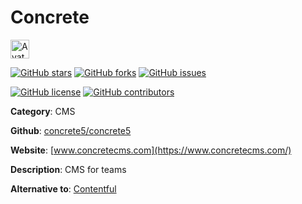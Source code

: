 
# Concrete 

<a href="https://www.concretecms.com/"><img src="https://icons.duckduckgo.com/ip3/www.concretecms.com.ico" alt="Avatar" width="30" height="30" /></a>

[![GitHub stars](https://img.shields.io/github/stars/concrete5/concrete5.svg?style=social&label=Star&maxAge=2592000)](https://GitHub.com/concrete5/concrete5/stargazers/) [![GitHub forks](https://img.shields.io/github/forks/concrete5/concrete5.svg?style=social&label=Fork&maxAge=2592000)](https://GitHub.com/concrete5/concrete5/network/) [![GitHub issues](https://img.shields.io/github/issues/concrete5/concrete5.svg)](https://GitHub.com/Nconcrete5/concrete5/issues/)

[![GitHub license](https://img.shields.io/github/license/concrete5/concrete5.svg)](https://github.com/concrete5/concrete5/blob/master/LICENSE) [![GitHub contributors](https://img.shields.io/github/contributors/concrete5/concrete5.svg)](https://GitHub.com/concrete5/concrete5/graphs/contributors/) 

**Category**: CMS

**Github**: [concrete5/concrete5](https://github.com/concrete5/concrete5)

**Website**: [www.concretecms.com](https://www.concretecms.com/)

**Description**:
CMS for teams

**Alternative to**: [Contentful](https://www.contentful.com/)
